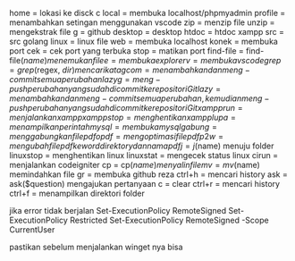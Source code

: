 home = lokasi ke disck c
local = membuka localhost/phpmyadmin
profile = menambahkan setingan menggunakan vscode
zip = menzip file
unzip = mengekstrak file
g = github
desktop = desktop
htdoc = htdoc xampp
src = src golang
linux = linux file
web = membuka localhost
konek = membuka port
cek = cek port yang terbuka
stop = matikan port
find-file = find-file($name) menemukan file
e = membuka explorer
v = membuka vscode
grep = grep($regex, $dir) mencari kata
gcom = menambahkan dan meng-commit semua perubahan
lazyg = meng-push perubahan yang sudah dicommit ke repositori Git
lazy = menambahkan dan meng-commit semua perubahan, kemudian meng-push perubahan yang sudah dicommit ke repositori Git
xampprun = menjalankan xampp
xamppstop = menghentikan xampp
lupa = menampilkan perintah
mysql = membuka mysql
gabung = menggabungkan file pdf
opdf = mengoptimasi file pdf
p2w = mengubah file pdf ke word direktory dan nama pdf
j = j($name) menuju folder
linuxstop = menghentikan linux
linuxstat = mengecek status linux
cirun = menjalankan codeigniter
cp = cp($name) menyalin file
mv = mv($name) memindahkan file
gr = membuka github reza
ctrl+h = mencari history
ask = ask($question) mengajukan pertanyaan
c = clear
ctrl+r = mencari history
ctrl+f = menampilkan direktori folder


jika error tidak berjalan 
Set-ExecutionPolicy RemoteSigned
Set-ExecutionPolicy Restricted
Set-ExecutionPolicy RemoteSigned -Scope CurrentUser


pastikan sebelum menjalankan winget nya bisa 
